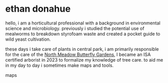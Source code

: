 <h1>ethan donahue</h1>

hello,
i am a horticultural professional with a background in environmental science and microbiology. previously i studied the potential use of mealworms to breakdown styrofoam waste and created a pocket guide to wild yeast cultivation.

these days i take care of plants in central park, i am primarily responsible for the care of the <a href="https://www.centralparknyc.org/locations/north-meadow-butterfly-gardens">North Meadow Butterfly Gardens</a>, I became an ISA certified arborist in 2023 to formalize my knowledge of tree care. to aid me in my day to day i sometimes make maps and tools. 

maps


